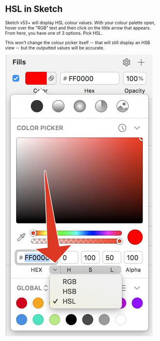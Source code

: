 # HSL in Sketch

Sketch v53+ will display HSL colour values. With your colour palette open, hover over the "RGB" text and then click on the little arrow that appears. From here, you have one of 3 options. Pick HSL.

This won't change the colour picker itself -- that will still display an HSB view -- but the outputted values will be accurate.

![Sketch HSL values](./files/sketch-hsl-selection.jpg)
